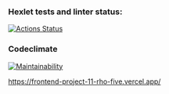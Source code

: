 ### Hexlet tests and linter status:
[![Actions Status](https://github.com/kinddoctor/frontend-project-11/actions/workflows/hexlet-check.yml/badge.svg)](https://github.com/kinddoctor/frontend-project-11/actions)
### Codeclimate
[![Maintainability](https://api.codeclimate.com/v1/badges/b6fb7af5c5b1137d90a6/maintainability)](https://codeclimate.com/github/kinddoctor/frontend-project-11/maintainability)

https://frontend-project-11-rho-five.vercel.app/
